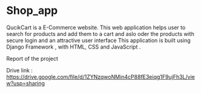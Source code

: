# Shop_app

QucikCart is a E-Commerce website. This web application helps  user to search for products and add them to a cart and aslo oder the products with secure login and an attractive user interface
This application is built using Django Framework , with HTML, CSS and JavaScript .

Report of the project

Drive link : https://drive.google.com/file/d/1ZYNzqwoNMin4cP88fE3eiqg1F9ujFh3L/view?usp=sharing
